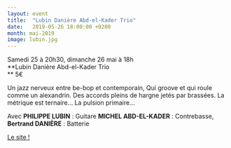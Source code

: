 ```yaml
---
layout: event
title:  "Lubin Danière Abd-el-Kader Trio"
date:   2019-05-26 18:00:00 +0200
month: mai-2019
image: lubin.jpg
---
```



  Samedi 25 à 20h30, dimanche 26 mai à 18h  
**Lubin Danière Abd-el-Kader Trio  
** 5€

Un jazz nerveux entre be-bop et contemporain, Qui groove et qui roule comme un alexandrin. Des accords pleins de hargne jetés par brassées. La métrique est ternaire... La pulsion primaire...

Avec **PHILIPPE LUBIN** : Guitare **MICHEL ABD-EL-KADER** : Contrebasse, **Bertrand DANIÈRE** : Batterie

[Le site !](https://lubinproject.wixsite.com/trio)